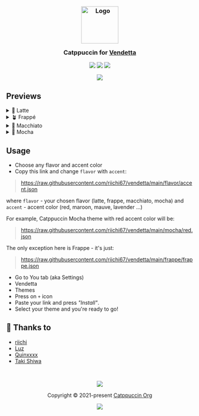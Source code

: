 <h3 align="center">
	<img src="https://raw.githubusercontent.com/catppuccin/catppuccin/main/assets/logos/exports/1544x1544_circle.png" width="100" alt="Logo"/><br/>
	<img src="https://raw.githubusercontent.com/catppuccin/catppuccin/main/assets/misc/transparent.png" height="30" width="0px"/>
	Catppuccin for <a href="https://github.com/vendetta-mod/Vendetta">Vendetta</a>
	<img src="https://raw.githubusercontent.com/catppuccin/catppuccin/main/assets/misc/transparent.png" height="30" width="0px"/>
</h3>

<p align="center">
	<a href="https://github.com/riichi67/vendetta/stargazers"><img src="https://img.shields.io/github/stars/riichi67/vendetta?colorA=363a4f&colorB=b7bdf8&style=for-the-badge"></a>
	<a href="https://github.com/riichi/vendetta/issues"><img src="https://img.shields.io/github/issues/riichi67/vendetta?colorA=363a4f&colorB=f5a97f&style=for-the-badge"></a>
	<a href="https://github.com/riichi67/vendetta/contributors"><img src="https://img.shields.io/github/contributors/riichi67/vendetta?colorA=363a4f&colorB=a6da95&style=for-the-badge"></a>
</p>

<p align="center">
	<img src="https://raw.githubusercontent.com/riichi67/vendetta/main/assets/preview.webp"/>
</p>

## Previews

<details>
<summary>🌻 Latte</summary>
<img src="https://raw.githubusercontent.com/riichi67/vendetta/main/assets/latte.webp"/>
</details>
<details>
<summary>🪴 Frappé</summary>
<img src="https://raw.githubusercontent.com/riichi67/vendetta/main/assets/frappe.webp"/>
</details>
<details>
<summary>🌺 Macchiato</summary>
<img src="https://raw.githubusercontent.com/riichi67/vendetta/main/assets/macchiato.webp"/>
</details>
<details>
<summary>🌿 Mocha</summary>
<img src="https://raw.githubusercontent.com/riichi67/vendetta//main/assets/mocha.webp"/>
</details>

## Usage

- Choose any flavor and accent color
- Copy this link and change `flavor` with `accent`:
>https://raw.githubusercontent.com/riichi67/vendetta/main/flavor/accent.json

where `flavor` - your chosen flavor (latte, frappe, macchiato, mocha) and `accent` - accent color (red, maroon, mauve, lavender ...)

For example, Catppuccin Mocha theme with red accent color will be:
>https://raw.githubusercontent.com/riichi67/vendetta/main/mocha/red.json

The only exception here is Frappe - it's just:
>https://raw.githubusercontent.com/riichi67/vendetta/main/frappe/frappe.json

- Go to You tab (aka Settings)
- Vendetta
- Themes
- Press on `+` icon
- Paste your link and press *"Install"*.
- Select your theme and you're ready to go!

## 💝 Thanks to

- [riichi](https://github.com/riichi67)
- [Luz](https://github.com/luzikii)
- [Quinxxxx](https://github.com/Quinxxxx)
- [Taki Shiwa](https://github.com/TakiShiwa)

&nbsp;

<p align="center">
	<img src="https://raw.githubusercontent.com/catppuccin/catppuccin/main/assets/footers/gray0_ctp_on_line.svg?sanitize=true" />
</p>

<p align="center">
	Copyright &copy; 2021-present <a href="https://github.com/catppuccin" target="_blank">Catppuccin Org</a>
</p>

<p align="center">
	<a href="https://github.com/catppuccin/catppuccin/blob/main/LICENSE"><img src="https://img.shields.io/static/v1.svg?style=for-the-badge&label=License&message=MIT&logoColor=d9e0ee&colorA=363a4f&colorB=b7bdf8"/></a>
</p>
